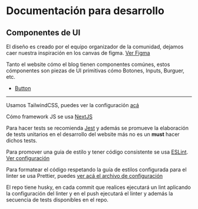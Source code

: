 # Documentación para desarrollo

## Componentes de UI

El diseño es creado por el equipo organizador de la comunidad, dejamos caer nuestra inspiración en los canvas de figma. [Ver Figma](https://www.figma.com/file/0OwX2E9ex58fR1m0zEqRIR/NodeSchool-SM?node-id=891%3A6)

Tanto el website cómo el blog tienen componentes comúnes, estos cómponentes son piezas de UI primitivas cómo Botones, Inputs, Burguer, etc.

- [Button](./Button.md)

---

Usamos TailwindCSS, puedes ver la configuración [acá](https://github.com/nodeschoolsm/website/blob/master/tailwind.config.js)

Cómo framework JS se usa [NextJS](https://nextjs.org/)

Para hacer tests se recomienda [Jest](https://jestjs.io/) y además se promueve la elaboración de tests unitarios en el desarrollo del website más no es un **must** hacer dichos tests.

Para promover una guia de estilo y tener código consistente se usa [ESLint](https://eslint.org/). [Ver configuración](https://github.com/nodeschoolsm/website/blob/master/.eslintrc.js)


Para formatear el código respetando la guía de estilos configurada para el linter se usa Prettier, puedes [ver acá el archivo de configuración](https://github.com/nodeschoolsm/website/blob/master/.prettierrc)

El repo tiene husky, en cada commit que realices ejecutará un lint aplicando la configuración del linter y en el push ejecutará el linter y además la secuencia de tests disponibles en el repo.